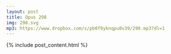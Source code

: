 ```yaml
---
layout: post
title: Opus 298
img: 298.svg
mp3: https://www.dropbox.com/s/pb0f9yknqpu8v39/298.mp3?dl=1
---
```


{% include post_content.html %}
